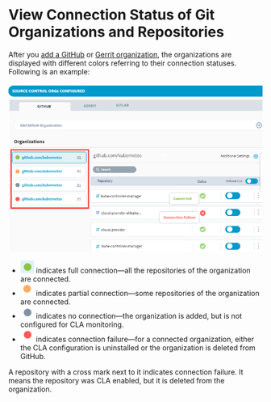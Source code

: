 # View Connection Status of Git Organizations and Repositories

After you [add a GitHub](./#add-github-organization) or [Gerrit organization](./#add-gerrit-organization), the organizations are displayed with different colors referring to their connection statuses. Following is an example:

![](../../../../.gitbook/assets/connection-status.png)

* ![](../../../../.gitbook/assets/connected-green-color.png) indicates full connection—all the repositories of the organization are connected.
* ![](../../../../.gitbook/assets/orange-partial-connection.png) indicates partial connection—some repositories of the organization are connected.
* ![](../../../../.gitbook/assets/grey-no-connection.png) indicates no connection—the organization is added, but is not configured for CLA monitoring. 
* ![](../../../../.gitbook/assets/red-connection-failure.png) indicates connection failure—for a connected organization, either the CLA configuration is uninstalled or the organization is deleted from GitHub.

A repository with a cross mark next to it indicates connection failure. It means the repository was CLA enabled, but it is deleted from the organization.

